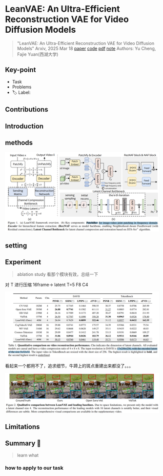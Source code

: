 # LeanVAE: An Ultra-Efficient Reconstruction VAE for Video Diffusion Models

> "LeanVAE: An Ultra-Efficient Reconstruction VAE for Video Diffusion Models" Arxiv, 2025 Mar 18
> [paper](http://arxiv.org/abs/2503.14325v1) [code](https://github.com/westlake-repl/LeanVAE) [pdf](./2025_03_Arxiv_LeanVAE--An-Ultra-Efficient-Reconstruction-VAE-for-Video-Diffusion-Models.pdf) [note](./2025_03_Arxiv_LeanVAE--An-Ultra-Efficient-Reconstruction-VAE-for-Video-Diffusion-Models_Note.md)
> Authors: Yu Cheng, Fajie Yuan(西湖大学)

## Key-point

- Task
- Problems
- :label: Label:

## Contributions

## Introduction



## methods

![fig1](docs/2025_03_Arxiv_LeanVAE--An-Ultra-Efficient-Reconstruction-VAE-for-Video-Diffusion-Models_Note/fig1.png)



## setting

## Experiment

> ablation study 看那个模块有效，总结一下

对 T 进行压缩 16frame->  latent T=5 F8 C4

![tb1](docs/2025_03_Arxiv_LeanVAE--An-Ultra-Efficient-Reconstruction-VAE-for-Video-Diffusion-Models_Note/tb1.png)



看起来一个都用不了，追求细节，牛蹄上的斑点重建出来都没了。。。

![fig2](docs/2025_03_Arxiv_LeanVAE--An-Ultra-Efficient-Reconstruction-VAE-for-Video-Diffusion-Models_Note/fig2.png)





## Limitations

## Summary :star2:

> learn what

### how to apply to our task

